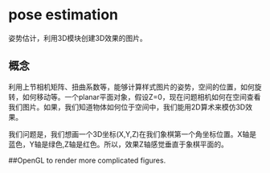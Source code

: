 # pose estimation   
姿势估计，利用3D模块创建3D效果的图片。

## 概念
利用上节相机矩阵、扭曲系数等，能够计算样式图片的姿势，空间的位置，如何旋转，如何移动等。一个planar平面对象，假设Z=0，现在问题相机如何在空间查看我们图片。如果，我们知道物体如何位于空间中，我们能用2D算术来模仿3D效果。

我们问题是，我们想画一个3D坐标(X,Y,Z)在我们象棋第一个角坐标位置。X轴是蓝色，Y轴是绿色,Z轴是红色。所以，效果Z轴感觉垂直于象棋平面的。

##OpenGL to render more complicated figures.
